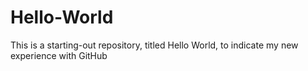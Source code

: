 # Hello-World
This is a starting-out repository, titled Hello World, to indicate my new experience with GitHub
